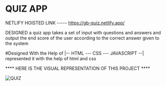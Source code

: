 #  **QUIZ APP**

NETLIFY HOISTED LINK ----- https://gb-quiz.netlify.app/


DESIGNED a quiz app 
takes a set of input with questions and answers 
and output the end score of the user 
according to the correct answer given to the system


#Designed With the Help of 
|-- HTML --- CSS --- JAVASCRIPT --|
represented it with the help of html and css


**** HERE IS THE VISUAL REPRESENTATION OF THIS PROJECT ****


![QUIZ](https://user-images.githubusercontent.com/78648366/216783130-dc4309e5-a86d-4d25-ac0d-e6527a1846f6.gif)
